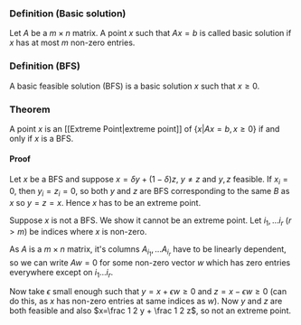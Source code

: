 ### Definition (Basic solution)
Let $A$ be a $m\times n$ matrix. A point $x$ such that $Ax=b$ is called basic solution if $x$ has at most $m$ non-zero entries.

### Definition (BFS)
A basic feasible solution (BFS) is a basic solution $x$ such that $x\geq 0$.

### Theorem
A point $x$ is an [[Extreme Point|extreme point]] of $\{x| Ax=b, x\geq 0\}$ if and only if $x$ is a BFS.
#### Proof
Let $x$ be a BFS and suppose $x=\delta y + (1-\delta)z$, $y\neq z$ and $y,z$ feasible.
If $x_i=0$, then $y_i=z_i=0$, so both $y$ and $z$ are BFS corresponding to the same $B$ as $x$ so $y=z=x$. Hence $x$ has to be an extreme point.

Suppose $x$ is not a BFS. We show it cannot be an extreme point. Let $i_1,\dots i_r$ ($r>m$) be indices where $x$ is non-zero.

As $A$ is a $m\times n$ matrix, it's columns $A_{i_1},\dots A_{i_r}$ have to be linearly dependent, so we can write $Aw=0$ for some non-zero vector $w$ which has zero entries everywhere except on $i_1\dots i_r$.

Now take $\epsilon$ small enough such that $y=x+\epsilon w\geq 0$ and $z=x-\epsilon w\geq 0$ (can do this, as $x$ has non-zero entries at same indices as $w$). Now $y$ and $z$ are both feasible and also $x=\frac 1 2 y + \frac 1 2 z$, so not an extreme point.